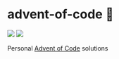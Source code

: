 # advent-of-code 🦌

![](https://img.shields.io/badge/stars%20⭐-6-yellow)
![](https://img.shields.io/badge/days%20completed-3-red)

Personal [Advent of Code](https://adventofcode.com/) solutions
